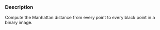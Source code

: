 ### Description

Compute the Manhattan distance from every point to every black point in a binary image.
